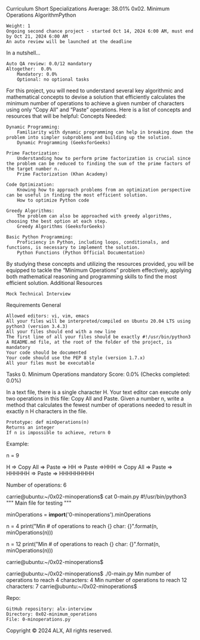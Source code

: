 

Curriculum
Short Specializations Average: 38.01%
0x02. Minimum Operations
AlgorithmPython

    Weight: 1
    Ongoing second chance project - started Oct 14, 2024 6:00 AM, must end by Oct 21, 2024 6:00 AM
    An auto review will be launched at the deadline

In a nutshell…

    Auto QA review: 0.0/12 mandatory
    Altogether:  0.0%
        Mandatory: 0.0%
        Optional: no optional tasks

For this project, you will need to understand several key algorithmic and mathematical concepts to devise a solution that efficiently calculates the minimum number of operations to achieve a given number of characters using only “Copy All” and “Paste” operations. Here is a list of concepts and resources that will be helpful:
Concepts Needed:

    Dynamic Programming:
        Familiarity with dynamic programming can help in breaking down the problem into simpler subproblems and building up the solution.
        Dynamic Programming (GeeksforGeeks)

    Prime Factorization:
        Understanding how to perform prime factorization is crucial since the problem can be reduced to finding the sum of the prime factors of the target number n.
        Prime Factorization (Khan Academy)

    Code Optimization:
        Knowing how to approach problems from an optimization perspective can be useful in finding the most efficient solution.
        How to optimize Python code

    Greedy Algorithms:
        The problem can also be approached with greedy algorithms, choosing the best option at each step.
        Greedy Algorithms (GeeksforGeeks)

    Basic Python Programming:
        Proficiency in Python, including loops, conditionals, and functions, is necessary to implement the solution.
        Python Functions (Python Official Documentation)

By studying these concepts and utilizing the resources provided, you will be equipped to tackle the “Minimum Operations” problem effectively, applying both mathematical reasoning and programming skills to find the most efficient solution.
Additional Resources

    Mock Technical Interview

Requirements
General

    Allowed editors: vi, vim, emacs
    All your files will be interpreted/compiled on Ubuntu 20.04 LTS using python3 (version 3.4.3)
    All your files should end with a new line
    The first line of all your files should be exactly #!/usr/bin/python3
    A README.md file, at the root of the folder of the project, is mandatory
    Your code should be documented
    Your code should use the PEP 8 style (version 1.7.x)
    All your files must be executable

Tasks
0. Minimum Operations
mandatory
Score: 0.0% (Checks completed: 0.0%)

In a text file, there is a single character H. Your text editor can execute only two operations in this file: Copy All and Paste. Given a number n, write a method that calculates the fewest number of operations needed to result in exactly n H characters in the file.

    Prototype: def minOperations(n)
    Returns an integer
    If n is impossible to achieve, return 0

Example:

n = 9

H => Copy All => Paste => HH => Paste =>HHH => Copy All => Paste => HHHHHH => Paste => HHHHHHHHH

Number of operations: 6

carrie@ubuntu:~/0x02-minoperations$ cat 0-main.py
#!/usr/bin/python3
"""
Main file for testing
"""

minOperations = __import__('0-minoperations').minOperations

n = 4
print("Min # of operations to reach {} char: {}".format(n, minOperations(n)))

n = 12
print("Min # of operations to reach {} char: {}".format(n, minOperations(n)))

carrie@ubuntu:~/0x02-minoperations$

carrie@ubuntu:~/0x02-minoperations$ ./0-main.py
Min number of operations to reach 4 characters: 4
Min number of operations to reach 12 characters: 7
carrie@ubuntu:~/0x02-minoperations$

Repo:

    GitHub repository: alx-interview
    Directory: 0x02-minimum_operations
    File: 0-minoperations.py

Copyright © 2024 ALX, All rights reserved.

